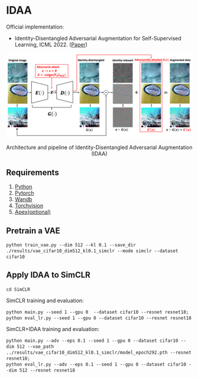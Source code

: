 # IDAA

Official implementation:
- Identity-Disentangled Adversarial Augmentation for Self-Supervised Learning, ICML 2022. ([Paper](https://proceedings.mlr.press/v162/yang22s/yang22s.pdf))

<div align="center">
  <img src="IDAA.png" width="1000px" />
  <p>Architecture and pipeline of Identity-Disentangled Adversarial Augmentation (IDAA)</p>
</div>

## Requirements

1. [Python](https://www.python.org/)
2. [Pytorch](https://pytorch.org/)
3. [Wandb](https://wandb.ai/site)
4. [Torchvision](https://pytorch.org/vision/stable/index.html)
5. [Apex(optional)](https://github.com/NVIDIA/apex)

## Pretrain a VAE


```
python train_vae.py --dim 512 --kl 0.1 --save_dir ./results/vae_cifar10_dim512_kl0.1_simclr --mode simclr --dataset cifar10
```

## Apply IDAA to SimCLR
```
cd SimCLR
```

SimCLR training and evaluation:
```
python main.py --seed 1 --gpu 0  --dataset cifar10 --resnet resnet18;
python eval_lr.py --seed 1 --gpu 0 --dataset cifar10 --resnet resnet18
```
SimCLR+IDAA training and evaluation:
```
python main.py --adv --eps 0.1 --seed 1 --gpu 0 --dataset cifar10 --dim 512 --vae_path ../results/vae_cifar10_dim512_kl0.1_simclr/model_epoch292.pth --resnet resnet18;
python eval_lr.py --adv --eps 0.1 --seed 1 --gpu 0 --dataset cifar10 --dim 512 --resnet resnet18
```
